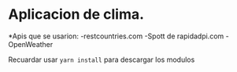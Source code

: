 # Aplicacion de clima.

*Apis que se usarion:
    -restcountries.com
    -Spott de rapidadpi.com
    -OpenWeather

Recuardar usar ```yarn install``` para descargar los modulos